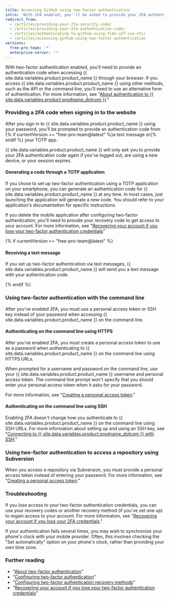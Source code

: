 ```yaml
---
title: Accessing GitHub using two-factor authentication
intro: 'With 2FA enabled, you''ll be asked to provide your 2FA authentication code, as well as your password, when you sign in to {{ site.data.variables.product.product_name }}.'
redirect_from:
  - /articles/providing-your-2fa-security-code/
  - /articles/providing-your-2fa-authentication-code/
  - /articles/authenticating-to-github-using-fido-u2f-via-nfc/
  - /articles/accessing-github-using-two-factor-authentication
versions:
  free-pro-team: '*'
  enterprise-server: '*'
---
```


With two-factor authentication enabled, you'll need to provide an authentication code when accessing {{ site.data.variables.product.product_name }} through your browser. If you access {{ site.data.variables.product.product_name }} using other methods, such as the API or the command line, you'll need to use an alternative form of authentication. For more information, see "[About authentication to {{ site.data.variables.product.prodname_dotcom }}](/github/authenticating-to-github/about-authentication-to-github)."

### Providing a 2FA code when signing in to the website

After you sign in to {{ site.data.variables.product.product_name }} using your password, you'll be prompted to provide an authentication code from {% if currentVersion == "free-pro-team@latest" %}a text message or{% endif %} your TOTP app.

{{ site.data.variables.product.product_name }} will only ask you to provide your 2FA authentication code again if you've logged out, are using a new device, or your session expires.

#### Generating a code through a TOTP application

If you chose to set up two-factor authentication using a TOTP application on your smartphone, you can generate an authentication code for {{ site.data.variables.product.product_name }} at any time. In most cases, just launching the application will generate a new code. You should refer to your application's documentation for specific instructions.

If you delete the mobile application after configuring two-factor authentication, you'll need to provide your recovery code to get access to your account. For more information, see "[Recovering your account if you lose your two-factor authentication credentials](/articles/recovering-your-account-if-you-lose-your-2fa-credentials)"

{% if currentVersion == "free-pro-team@latest" %}

#### Receiving a text message

If you set up two-factor authentication via text messages, {{ site.data.variables.product.product_name }} will send you a text message with your authentication code.

{% endif %}

### Using two-factor authentication with the command line

After you've enabled 2FA, you must use a personal access token or SSH key instead of your password when accessing {{ site.data.variables.product.product_name }} on the command line.

#### Authenticating on the command line using HTTPS

After you've enabled 2FA, you must create a personal access token to use as a password when authenticating to {{ site.data.variables.product.product_name }} on the command line using HTTPS URLs.

When prompted for a username and password on the command line, use your {{ site.data.variables.product.product_name }} username and personal access token. The command line prompt won't specify that you should enter your personal access token when it asks for your password.

For more information, see "[Creating a personal access token](/github/authenticating-to-github/creating-a-personal-access-token)."

#### Authenticating on the command line using SSH

Enabling 2FA doesn't change how you authenticate to {{ site.data.variables.product.product_name }} on the command line using SSH URLs. For more information about setting up and using an SSH key, see "[Connecting to {{ site.data.variables.product.prodname_dotcom }} with SSH](/articles/connecting-to-github-with-ssh/)."

### Using two-factor authentication to access a repository using Subversion

When you access a repository via Subversion, you must provide a personal access token instead of entering your password. For more information, see "[Creating a personal access token](/github/authenticating-to-github/creating-a-personal-access-token)."

### Troubleshooting

If you lose access to your two-factor authentication credentials, you can use your recovery codes or another recovery method (if you've set one up) to regain access to your account. For more information, see "[Recovering your account if you lose your 2FA credentials](/articles/recovering-your-account-if-you-lose-your-2fa-credentials)."

If your authentication fails several times, you may wish to synchronize your phone's clock with your mobile provider. Often, this involves checking the "Set automatically" option on your phone's clock, rather than providing your own time zone.

### Further reading

- "[About two-factor authentication](/articles/about-two-factor-authentication)"
- "[Configuring two-factor authentication](/articles/configuring-two-factor-authentication)"
- "[Configuring two-factor authentication recovery methods](/articles/configuring-two-factor-authentication-recovery-methods)"
- "[Recovering your account if you lose your two-factor authentication credentials](/articles/recovering-your-account-if-you-lose-your-2fa-credentials)"
